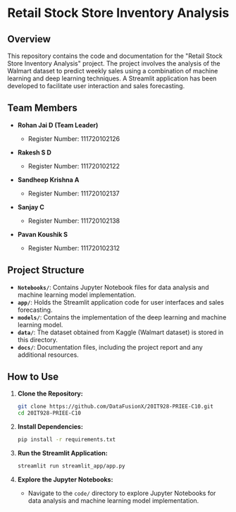 # Retail Stock Store Inventory Analysis

## Overview

This repository contains the code and documentation for the "Retail Stock Store Inventory Analysis" project. The project involves the analysis of the Walmart dataset to predict weekly sales using a combination of machine learning and deep learning techniques. A Streamlit application has been developed to facilitate user interaction and sales forecasting.

## Team Members

- **Rohan Jai D (Team Leader)**
  - Register Number: 111720102126

- **Rakesh S D**
  - Register Number: 111720102122

- **Sandheep Krishna A**
  - Register Number: 111720102137

- **Sanjay C**
  - Register Number: 111720102138

- **Pavan Koushik S**
  - Register Number: 111720102312

## Project Structure

- **`Notebooks/`**: Contains Jupyter Notebook files for data analysis and machine learning model implementation.
- **`app/`**: Holds the Streamlit application code for user interfaces and sales forecasting.
- **`models/`**: Contains the implementation of the deep learning and machine learning model.
- **`data/`**: The dataset obtained from Kaggle (Walmart dataset) is stored in this directory.
- **`docs/`**: Documentation files, including the project report and any additional resources.

## How to Use

1. **Clone the Repository:**
    ```bash
    git clone https://github.com/DataFusionX/20IT928-PRIEE-C10.git
    cd 20IT928-PRIEE-C10
    ```

2. **Install Dependencies:**
    ```bash
    pip install -r requirements.txt
    ```

3. **Run the Streamlit Application:**
    ```bash
    streamlit run streamlit_app/app.py
    ```

4. **Explore the Jupyter Notebooks:**
    - Navigate to the `code/` directory to explore Jupyter Notebooks for data analysis and machine learning model implementation.

